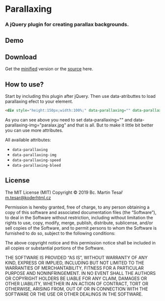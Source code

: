 # Parallaxing
### A jQuery plugin for creating parallax backgrounds.

## Demo

## Download
Get the [minified](https://raw.githubusercontent.com/koderhtml/parallaxing/master/parallaxing.min.js) version or the [source](https://raw.githubusercontent.com/koderhtml/parallaxing/master/parallaxing.js) here.

## How to use? 
Start by including this plugin after jQuery. Then use data-atributtes to load parallaxing efect to your element.

``` html
<div style="height:150px;width:100%;" data-parallaxing="" data-parallaxing-img="paralax.jpg"></div>

```

As you can see above you need to set data-parallaxing="" and data-parallaxing-img="paralax.jpg" and that is all. But to make it little bit better you can use more attributes.

All available attributes:
* `data-parallaxing`
* `data-parallaxing-img`
* `data-parallaxing-speed`
* `data-parallaxing-bleed`

## License
The MIT License (MIT)
Copyright © 2019 Bc. Martin Tesař <m.tesar@koderhtml.cz>

Permission is hereby granted, free of charge, to any person obtaining a copy
of this software and associated documentation files (the “Software”), to deal
in the Software without restriction, including without limitation the rights
to use, copy, modify, merge, publish, distribute, sublicense, and/or sell
copies of the Software, and to permit persons to whom the Software is
furnished to do so, subject to the following conditions:

The above copyright notice and this permission notice shall be included in
all copies or substantial portions of the Software.

THE SOFTWARE IS PROVIDED “AS IS”, WITHOUT WARRANTY OF ANY KIND, EXPRESS OR
IMPLIED, INCLUDING BUT NOT LIMITED TO THE WARRANTIES OF MERCHANTABILITY,
FITNESS FOR A PARTICULAR PURPOSE AND NONINFRINGEMENT. IN NO EVENT SHALL THE
AUTHORS OR COPYRIGHT HOLDERS BE LIABLE FOR ANY CLAIM, DAMAGES OR OTHER
LIABILITY, WHETHER IN AN ACTION OF CONTRACT, TORT OR OTHERWISE, ARISING FROM,
OUT OF OR IN CONNECTION WITH THE SOFTWARE OR THE USE OR OTHER DEALINGS IN
THE SOFTWARE.
